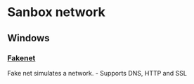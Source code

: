 # Sanbox network

## Windows

### [Fakenet](https://practicalmalwareanalysis.com/fakenet/)

Fake net simulates a network.
    - Supports DNS, HTTP and SSL